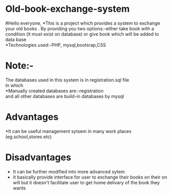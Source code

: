 # Old-book-exchange-system<br>
#Hello everyone,
*This is a project which provides a system to exchange your old books . By providing you two options:-either take book with a condition (it must exist on database) or give book which will be added to data base
<br>
*Technologies used:-PHP, mysql,bootsrap,CSS

# Note:- 
The databases used in this system is in registration.sql file<br>
In which<br>
*Manually created databases are:-registration <br>
and all other databases are build-in databases by mysql



# Advantages
*It can be useful management sytsem in many work places (eg.school,stores etc)

# Disadvantages
* It can be further modified into more advanced sytem
* It basically provide interface for user to exchange their books on their on will but it doesn't facilitate user to get home delivary of the book they wants

